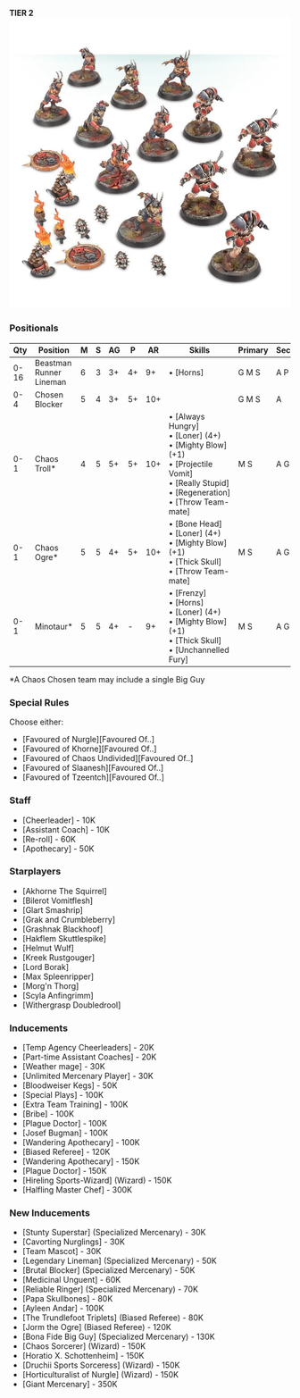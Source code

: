 ﻿**TIER 2**
![](../media/teams/DoomlordsChaosTeam01.webp)

### Positionals

| Qty  | Position                | M | S | AG | P  | AR  | Skills                                                                                                                                            | Primary | Secondary | Cost |
| ---- | ----------------------- | - | - | -- | -- | --- | ------------------------------------------------------------------------------------------------------------------------------------------------- | ------- | --------- | ---- |
| 0-16 | Beastman Runner Lineman | 6 | 3 | 3+ | 4+ | 9+  | • [Horns]                                                                                                                                           | G M S   | A P       | 60K  |
| 0-4  | Chosen Blocker          | 5 | 4 | 3+ | 5+ | 10+ |                                                                                                                                                   | G M S  | A         | 100K |
| 0-1  | Chaos Troll*            | 4 | 5 | 5+ | 5+ | 10+ | • [Always Hungry]<br /> • [Loner] (4+)<br /> • [Mighty Blow] (+1)<br /> • [Projectile Vomit]<br /> • [Really Stupid]<br /> • [Regeneration]<br /> • [Throw Team-mate] | M S     | A G       | 115K |
| 0-1  | Chaos Ogre*             | 5 | 5 | 4+ | 5+ | 10+ | • [Bone Head]<br /> • [Loner] (4+)<br /> • [Mighty Blow] (+1)<br /> • [Thick Skull]<br /> • [Throw Team-mate]                                                     | M S     | A G       | 140K |
| 0-1  | Minotaur*               | 5 | 5 | 4+ | -  | 9+  | • [Frenzy]<br /> • [Horns]<br /> • [Loner] (4+)<br /> • [Mighty Blow] (+1)<br /> • [Thick Skull]<br /> • [Unchannelled Fury]                                       | M S    | A G       | 150K |

\*A Chaos Chosen team may include a single Big Guy

### Special Rules

Choose either:

* [Favoured of Nurgle][Favoured Of..]
* [Favoured of Khorne][Favoured Of..]
* [Favoured of Chaos Undivided][Favoured Of..]
* [Favoured of Slaanesh][Favoured Of..]
* [Favoured of Tzeentch][Favoured Of..]

### Staff

* [Cheerleader] - 10K
* [Assistant Coach] - 10K
* [Re-roll] - 60K
* [Apothecary]  - 50K

### Starplayers

* [Akhorne The Squirrel]
* [Bilerot Vomitflesh]
* [Glart Smashrip]
* [Grak and Crumbleberry]
* [Grashnak Blackhoof]
* [Hakflem Skuttlespike]
* [Helmut Wulf]
* [Kreek Rustgouger]
* [Lord Borak]
* [Max Spleenripper]
* [Morg'n Thorg]
* [Scyla Anfingrimm]
* [Withergrasp Doubledrool]

### Inducements

* [Temp Agency Cheerleaders] - 20K
* [Part-time Assistant Coaches] - 20K
* [Weather mage] - 30K
* [Unlimited Mercenary Player] - 30K
* [Bloodweiser Kegs] - 50K
* [Special Plays] - 100K
* [Extra Team Training] - 100K
* [Bribe] - 100K
* [Plague Doctor] - 100K
* [Josef Bugman] - 100K
* [Wandering Apothecary] - 100K
* [Biased Referee] - 120K
* [Wandering Apothecary] - 150K
* [Plague Doctor] - 150K
* [Hireling Sports-Wizard] (Wizard) - 150K
* [Halfling Master Chef] - 300K


### New Inducements

* [Stunty Superstar] (Specialized Mercenary) - 30K
* [Cavorting Nurglings] - 30K
* [Team Mascot] - 30K
* [Legendary Lineman] (Specialized Mercenary) - 50K
* [Brutal Blocker] (Specialized Mercenary) - 50K
* [Medicinal Unguent] - 60K
* [Reliable Ringer] (Specialized Mercenary) - 70K
* [Papa Skullbones] - 80K
* [Ayleen Andar] - 100K
* [The Trundlefoot Triplets] (Biased Referee) - 80K
* [Jorm the Ogre] (Biased Referee) - 120K
* [Bona Fide Big Guy] (Specialized Mercenary) - 130K
* [Chaos Sorcerer] (Wizard) - 150K
* [Horatio X. Schottenheim] - 150K
* [Druchii Sports Sorceress] (Wizard) - 150K
* [Horticulturalist of Nurgle] (Wizard) - 150K
* [Giant Mercenary] - 350K